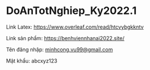 # DoAnTotNghiep_Ky2022.1
Link Latex: https://www.overleaf.com/read/htcvybgkkntv

Link sản phẩm: https://benhviennhanai2022.site/

Tên đăng nhập: minhcong.vu99@gmail.com 

Mật khẩu: abcxyz123
